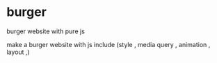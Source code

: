 # burger
burger website with pure js

make a burger website with js include (style , media query , animation , layout ,)